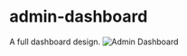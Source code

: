 # admin-dashboard
A full dashboard design.
![Admin Dashboard](https://user-images.githubusercontent.com/101836132/170849971-77b2ec7c-8e9a-4a3c-8994-1a549760f9a2.png)
